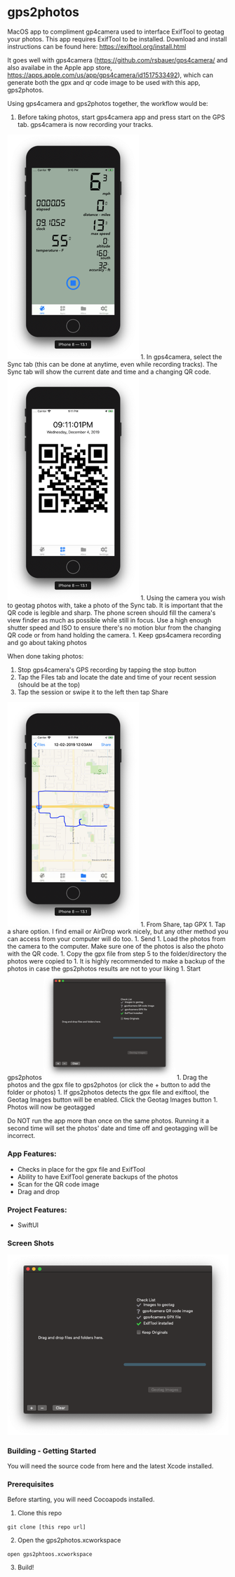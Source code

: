 # gps2photos
MacOS app to compliment gp4camera used to interface ExifTool to geotag your photos. This app requires ExifTool to be installed. Download and install instructions can be found here: https://exiftool.org/install.html   

It goes well with gps4camera (https://github.com/rsbauer/gps4camera/ and also availabe in the Apple app store, https://apps.apple.com/us/app/gps4camera/id1517533492), which can generate both the gpx and qr code image to be used with this app, gps2photos.

Using gps4camera and gps2photos together, the workflow would be:  

1. Before taking photos, start gps4camera app and press start on the GPS tab.  gps4camera is now recording your tracks.  
<img src="https://raw.githubusercontent.com/rsbauer/gps4camera/master/images/gps.png" width="300">
1. In gps4camera, select the Sync tab (this can be done at anytime, even while recording tracks).  The Sync tab will show the current date and time and a changing QR code.  
<img src="https://raw.githubusercontent.com/rsbauer/gps4camera/master/images/qr.png" width="300">
1. Using the camera you wish to geotag photos with, take a photo of the Sync tab. It is important that the QR code is legible and sharp. The phone screen should fill the camera's view finder as much as possible while still in focus.  Use a high enough shutter speed and ISO to ensure there's no motion blur from the changing QR code or from hand holding the camera.
1. Keep gps4camera recording and go about taking photos

When done taking photos:

1. Stop gps4camera's GPS recording by tapping the stop button
1. Tap the Files tab and locate the date and time of your recent session (should be at the top)
1. Tap the session or swipe it to the left then tap Share
<img src="https://raw.githubusercontent.com/rsbauer/gps4camera/master/images/map.png" width="300">
1. From Share, tap GPX
1. Tap a share option. I find email or AirDrop work nicely, but any other method you can access from your computer will do too.
1. Send
1. Load the photos from the camera to the computer. Make sure one of the photos is also the photo with the QR code. 
1. Copy the gpx file from step 5 to the folder/directory the photos were copied to
1. It is highly recommended to make a backup of the photos in case the gps2photos results are not to your liking
1. Start gps2photos
<img src="https://raw.githubusercontent.com/rsbauer/gps2photos/master/Images/gps2photos-start.png" width="300"> 
1. Drag the photos and the gpx file to gps2photos (or click the + button to add the folder or photos)
1. If gps2photos detects the gpx file and exiftool, the Geotag Images button will be enabled. Click the Geotag Images button
1. Photos will now be geotagged

Do NOT run the app more than once on the same photos.  Running it a second time will set the photos' date and time off and geotagging will be incorrect.  

### App Features:
* Checks in place for the gpx file and ExifTool
* Ability to have ExifTool generate backups of the photos
* Scan for the QR code image
* Drag and drop

### Project Features:
* SwiftUI

### Screen Shots

<img src="https://raw.githubusercontent.com/rsbauer/gps2photos/master/Images/gps2photos-start.png" width="752"> 

### Building - Getting Started

You will need the source code from here and the latest Xcode installed.  

### Prerequisites

Before starting, you will need Cocoapods installed.  

1. Clone this repo

  `git clone [this repo url]`

2. Open the gps2photos.xcworkspace

  `open gps2phtoos.xcworkspace`

3. Build!
